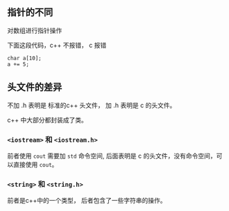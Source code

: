 ## 指针的不同

对数组进行指针操作

下面这段代码，c++ 不报错， c 报错

```
char a[10];
a += 5;
```

## 头文件的差异

不加 .h 表明是 标准的c++ 头文件， 加 .h 表明是 c 的头文件。

c++ 中大部分都封装成了类。

### `<iostream>` 和 `<iostream.h>`

前者使用 `cout` 需要加 `std` 命令空间, 后面表明是 c 的头文件，没有命令空间，可以直接使用 `cout`。

### `<string>` 和 `<string.h>`

前者是c++中的一个类型， 后者包含了一些字符串的操作。
